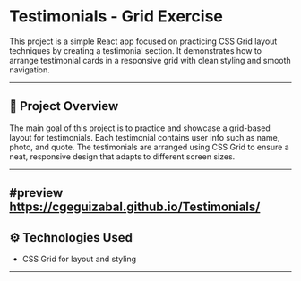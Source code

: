 # Testimonials - Grid Exercise

This project is a simple React app focused on practicing CSS Grid layout techniques by creating a testimonial section. It demonstrates how to arrange testimonial cards in a responsive grid with clean styling and smooth navigation.

---

## 🧩 Project Overview

The main goal of this project is to practice and showcase a grid-based layout for testimonials. Each testimonial contains user info such as name, photo, and quote. The testimonials are arranged using CSS Grid to ensure a neat, responsive design that adapts to different screen sizes.

---
#preview
https://cgeguizabal.github.io/Testimonials/
---

## ⚙️ Technologies Used

- CSS Grid for layout and styling

---




